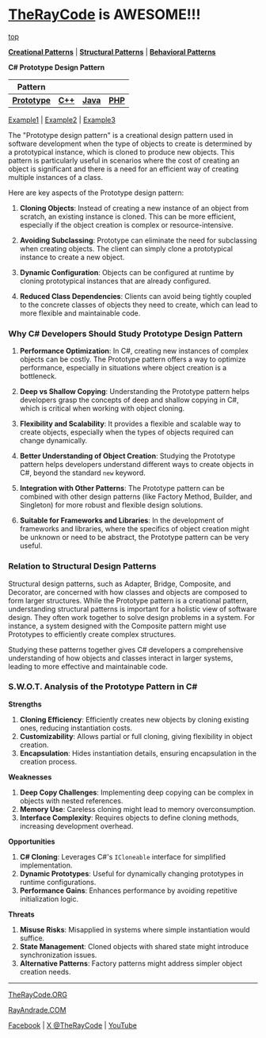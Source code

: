 # [TheRayCode](../../../README.md) is AWESOME!!!

[top](../README.md)

**[Creational Patterns](../README.md)** | **[Structural Patterns](../../Structural/README.md)** | **[Behavioral Patterns](../../Behavioral/README.md)**

**C# Prototype Design Pattern**

|Pattern|   |   |   |
|---|---|---|---|
|  [**Prototype**](README.md) | [**C++**](../../../CPP/Creational/Prototype/README.md) | [**Java**](../../../Java/Creational/Prototype/README.md) | [**PHP**](../../../PHP/Creational/Prototype/README.md) |

[Example1](Example1/README.md) | [Example2](Example2/README.md) | [Example3](Example3/README.md)  

The "Prototype design pattern" is a creational design pattern used in software development when the type of objects to create is determined by a prototypical instance, which is cloned to produce new objects. This pattern is particularly useful in scenarios where the cost of creating an object is significant and there is a need for an efficient way of creating multiple instances of a class.

Here are key aspects of the Prototype design pattern:

1. **Cloning Objects**: Instead of creating a new instance of an object from scratch, an existing instance is cloned. This can be more efficient, especially if the object creation is complex or resource-intensive.

2. **Avoiding Subclassing**: Prototype can eliminate the need for subclassing when creating objects. The client can simply clone a prototypical instance to create a new object.

3. **Dynamic Configuration**: Objects can be configured at runtime by cloning prototypical instances that are already configured.

4. **Reduced Class Dependencies**: Clients can avoid being tightly coupled to the concrete classes of objects they need to create, which can lead to more flexible and maintainable code.

### Why C# Developers Should Study Prototype Design Pattern

1. **Performance Optimization**: In C#, creating new instances of complex objects can be costly. The Prototype pattern offers a way to optimize performance, especially in situations where object creation is a bottleneck.

2. **Deep vs Shallow Copying**: Understanding the Prototype pattern helps developers grasp the concepts of deep and shallow copying in C#, which is critical when working with object cloning.

3. **Flexibility and Scalability**: It provides a flexible and scalable way to create objects, especially when the types of objects required can change dynamically.

4. **Better Understanding of Object Creation**: Studying the Prototype pattern helps developers understand different ways to create objects in C#, beyond the standard `new` keyword.

5. **Integration with Other Patterns**: The Prototype pattern can be combined with other design patterns (like Factory Method, Builder, and Singleton) for more robust and flexible design solutions.

6. **Suitable for Frameworks and Libraries**: In the development of frameworks and libraries, where the specifics of object creation might be unknown or need to be abstract, the Prototype pattern can be very useful.

### Relation to Structural Design Patterns

Structural design patterns, such as Adapter, Bridge, Composite, and Decorator, are concerned with how classes and objects are composed to form larger structures. While the Prototype pattern is a creational pattern, understanding structural patterns is important for a holistic view of software design. They often work together to solve design problems in a system. For instance, a system designed with the Composite pattern might use Prototypes to efficiently create complex structures.

Studying these patterns together gives C# developers a comprehensive understanding of how objects and classes interact in larger systems, leading to more effective and maintainable code.


### **S.W.O.T. Analysis of the Prototype Pattern in C#**

**Strengths**  
1. **Cloning Efficiency**: Efficiently creates new objects by cloning existing ones, reducing instantiation costs.  
2. **Customizability**: Allows partial or full cloning, giving flexibility in object creation.  
3. **Encapsulation**: Hides instantiation details, ensuring encapsulation in the creation process.

**Weaknesses**  
1. **Deep Copy Challenges**: Implementing deep copying can be complex in objects with nested references.  
2. **Memory Use**: Careless cloning might lead to memory overconsumption.  
3. **Interface Complexity**: Requires objects to define cloning methods, increasing development overhead.

**Opportunities**  
1. **C# Cloning**: Leverages C#'s `ICloneable` interface for simplified implementation.  
2. **Dynamic Prototypes**: Useful for dynamically changing prototypes in runtime configurations.  
3. **Performance Gains**: Enhances performance by avoiding repetitive initialization logic.

**Threats**  
1. **Misuse Risks**: Misapplied in systems where simple instantiation would suffice.  
2. **State Management**: Cloned objects with shared state might introduce synchronization issues.  
3. **Alternative Patterns**: Factory patterns might address simpler object creation needs.

---

[TheRayCode.ORG](https://www.TheRayCode.org)

[RayAndrade.COM](https://www.RayAndrade.com)

[Facebook](https://www.facebook.com/TheRayCode/) | [X @TheRayCode](https://www.x.com/TheRayCode/) | [YouTube](https://www.youtube.com/TheRayCode/)
